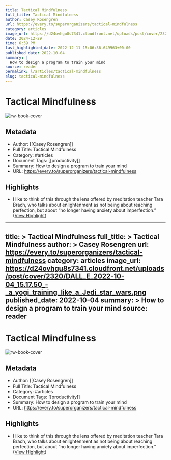 ```yaml
---
title: Tactical Mindfulness
full_title: Tactical Mindfulness
author: Casey Rosengren
url: https://every.to/superorganizers/tactical-mindfulness
category: articles
image_url: https://d24ovhgu8s7341.cloudfront.net/uploads/post/cover/2320/DALL_E_2022-10-04_15.17.50_-_a_yogi_training_like_a_Jedi_star_wars.png
date: 2024-12-29
time: 6:39 PM
last_highlighted_date: 2022-12-11 15:06:36.649963+00:00
published_date: 2022-10-04
summary: |
  How to design a program to train your mind
source: reader
permalink: l/articles/tactical-mindfulness
slug: tactical-mindfulness
---
```

# Tactical Mindfulness

![rw-book-cover](https://d24ovhgu8s7341.cloudfront.net/uploads/post/cover/2320/DALL_E_2022-10-04_15.17.50_-_a_yogi_training_like_a_Jedi_star_wars.png)

## Metadata
- Author: [[Casey Rosengren]]
- Full Title: Tactical Mindfulness
- Category: #articles
- Document Tags: [[productivity]] 
- Summary: How to design a program to train your mind
- URL: https://every.to/superorganizers/tactical-mindfulness

## Highlights
- I like to think of this through the lens offered by meditation teacher Tara Brach, who talks about enlightenment as not being about reaching perfection, but about “no longer having anxiety about imperfection.” ([View Highlight](https://read.readwise.io/read/01gm0vjgff918y4mgzc6v71v1z))


---
title: >
  Tactical Mindfulness
full_title: >
  Tactical Mindfulness
author: >
  Casey Rosengren
url: https://every.to/superorganizers/tactical-mindfulness
category: articles
image_url: https://d24ovhgu8s7341.cloudfront.net/uploads/post/cover/2320/DALL_E_2022-10-04_15.17.50_-_a_yogi_training_like_a_Jedi_star_wars.png
published_date: 2022-10-04
summary: >
  How to design a program to train your mind
source: reader
---
# Tactical Mindfulness

![rw-book-cover](https://d24ovhgu8s7341.cloudfront.net/uploads/post/cover/2320/DALL_E_2022-10-04_15.17.50_-_a_yogi_training_like_a_Jedi_star_wars.png)

## Metadata
- Author: [[Casey Rosengren]]
- Full Title: Tactical Mindfulness
- Category: #articles
- Document Tags: [[productivity]] 
- Summary: How to design a program to train your mind
- URL: https://every.to/superorganizers/tactical-mindfulness

## Highlights
- I like to think of this through the lens offered by meditation teacher Tara Brach, who talks about enlightenment as not being about reaching perfection, but about “no longer having anxiety about imperfection.” ([View Highlight](https://read.readwise.io/read/01gm0vjgff918y4mgzc6v71v1z))


